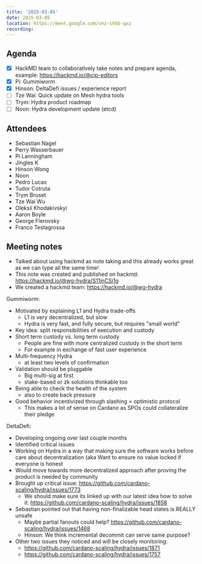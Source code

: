 ```yaml
---
title: '2025-03-05'
date: 2025-03-05
location: https://meet.google.com/vnz-chhb-qxz
recording: 
---
```


## Agenda

- [x] HackMD team to collaboratively take notes and prepare agenda, example: https://hackmd.io/@cip-editors
- [x] Pi: Gummiworm
- [x] Hinson: DeltaDefi issues / experience report
- [ ] Tze Wai: Quick update on Mesh hydra tools
- [ ] Trym: Hydra product roadmap
- [ ] Noon: Hydra development update (etcd)

## Attendees

- Sebastian Nagel
- Perry Wasserbauer
- Pi Lanningham
- Jingles K
- Hinson Wong
- Noon
- Pedro Lucas
- Tudor Cotruta
- Trym Bruset
- Tze Wai Wu
- Oleksii Khodakivskyi
- Aaron Boyle
- George Flerovsky
- Franco Testagrossa

## Meeting notes

- Talked about using hackmd as note taking and this already works great as we can type all the same time!
- This note was created and published on hackmd: https://hackmd.io/@wg-hydra/S11jnCSi1g
- We created a hackmd team: https://hackmd.io/@wg-hydra

Gummiworm:
- Motivated by explaining L1 and Hydra trade-offs
  - L1 is very decentralized, but slow
  - Hydra is very fast, and fully secure, but requires "small world"
- Key idea: split responsibilities of execution and custody
- Short term custody vs. long term custody
  - People are fine with more centralized custody in the short term
  - For example in exchange of fast user experience
- Multi-frequency Hydra
  - at least two levels of confirmation
- Validation should be pluggable
  - Big multi-sig at first
  - stake-based or zk solutions thinkable too
- Being able to check the health of the system
  - also to create back pressure
- Good behavior incentivized through slashing = optimistic protocol
  - This makes a lot of sense on Cardano as SPOs could collateralize their pledge
  
DeltaDefi:
- Developing ongoing over last couple months
- Identified critical issues
- Working on Hydra in a way that making sure the software works before care about decentralization (aka Want to ensure no value locked if everyone is honest
- Would move towards more decentralized approach after proving the product is needed by community
- Brought up critical issue: https://github.com/cardano-scaling/hydra/issues/1773 
  - We should make sure its linked up with our latest idea how to solve it: https://github.com/cardano-scaling/hydra/issues/1858
- Sebastian pointed out that having non-finalizable head states is REALLY unsafe
  - Maybe partial fanouts could help? https://github.com/cardano-scaling/hydra/issues/1468
  - Hinson: We think incremental decommit can serve same purpose?
- Other two issues they noticed and will be closely monitoring:
  - https://github.com/cardano-scaling/hydra/issues/1871
  - https://github.com/cardano-scaling/hydra/issues/1757
